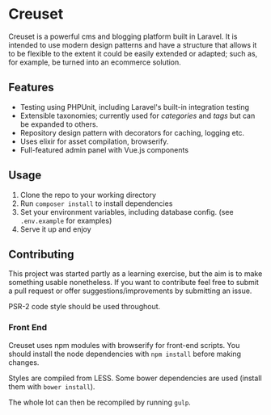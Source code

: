 # Creuset

Creuset is a powerful cms and blogging platform built in Laravel. It is intended to use modern design patterns and have a structure that allows it to be flexible to the extent it could be easily extended or adapted; such as, for example, be turned into an ecommerce solution.

## Features

- Testing using PHPUnit, including Laravel's built-in integration testing
- Extensible taxonomies; currently used for _categories_ and _tags_ but can be expanded to others.
- Repository design pattern with decorators for caching, logging etc.
- Uses elixir for asset compilation, browserify.
- Full-featured admin panel with Vue.js components

## Usage

1. Clone the repo to your working directory
2. Run `composer install` to install dependencies
3. Set your environment variables, including database config. (see `.env.example` for examples)
4. Serve it up and enjoy

## Contributing

This project was started partly as a learning exercise, but the aim is to make something usable nonetheless. If you want to contribute feel free to submit a pull request or offer suggestions/improvements by submitting an issue.

PSR-2 code style should be used throughout.

### Front End

Creuset uses npm modules with browserify for front-end scripts. You should install the node dependencies with `npm install` before making changes.

Styles are compiled from LESS. Some bower dependencies are used (install them with `bower install`).

The whole lot can then be recompiled by running `gulp`.


